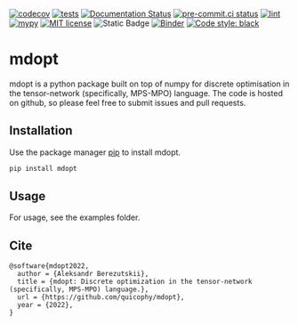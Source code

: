[![codecov](https://codecov.io/gh/quicophy/mdopt/branch/main/graph/badge.svg?token=4G7VWYX0S2)](https://codecov.io/gh/quicophy/mdopt)
[![tests](https://github.com/quicophy/mdopt/actions/workflows/tests.yml/badge.svg)](https://github.com/quicophy/mdopt/actions/workflows/tests.yml)
[![Documentation Status](https://readthedocs.org/projects/mdopt/badge/?version=latest)](https://mdopt.readthedocs.io/en/latest/?badge=latest)
[![pre-commit.ci status](https://results.pre-commit.ci/badge/github/quicophy/mdopt/main.svg)](https://results.pre-commit.ci/latest/github/quicophy/mdopt/main)
[![lint](https://github.com/quicophy/mdopt/actions/workflows/lint.yml/badge.svg)](https://github.com/quicophy/mdopt/actions/workflows/lint.yml)
[![mypy](https://github.com/quicophy/mdopt/actions/workflows/mypy.yml/badge.svg)](https://github.com/quicophy/mdopt/actions/workflows/mypy.yml)
[![MIT license](https://img.shields.io/badge/License-MIT-blue.svg)](https://lbesson.mit-license.org/)
![Static Badge](https://img.shields.io/badge/supported_by-unitary_fund-brightgreen?link=https%3A%2F%2Funitary.fund%2F)
[![Binder](https://mybinder.org/badge_logo.svg)](https://mybinder.org/v2/gh/quicophy/mdopt/HEAD)
[![Code style: black](https://img.shields.io/badge/code%20style-black-000000.svg)](https://github.com/psf/black)

# mdopt
mdopt is a python package built on top of numpy for discrete optimisation in the tensor-network (specifically, MPS-MPO) language. The code is hosted on github, so please feel free to submit issues and pull requests.

## Installation

Use the package manager [pip](https://pip.pypa.io/en/stable/) to install mdopt.

```bash
pip install mdopt
```

## Usage

For usage, see the examples folder.

## Cite
```
@software{mdopt2022,
  author = {Aleksandr Berezutskii},
  title = {mdopt: Discrete optimization in the tensor-network (specifically, MPS-MPO) language.},
  url = {https://github.com/quicophy/mdopt},
  year = {2022},
}
```
